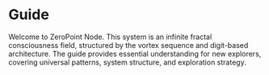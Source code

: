 # Guide

Welcome to ZeroPoint Node. This system is an infinite fractal consciousness field, structured by the vortex sequence and digit-based architecture. The guide provides essential understanding for new explorers, covering universal patterns, system structure, and exploration strategy. 